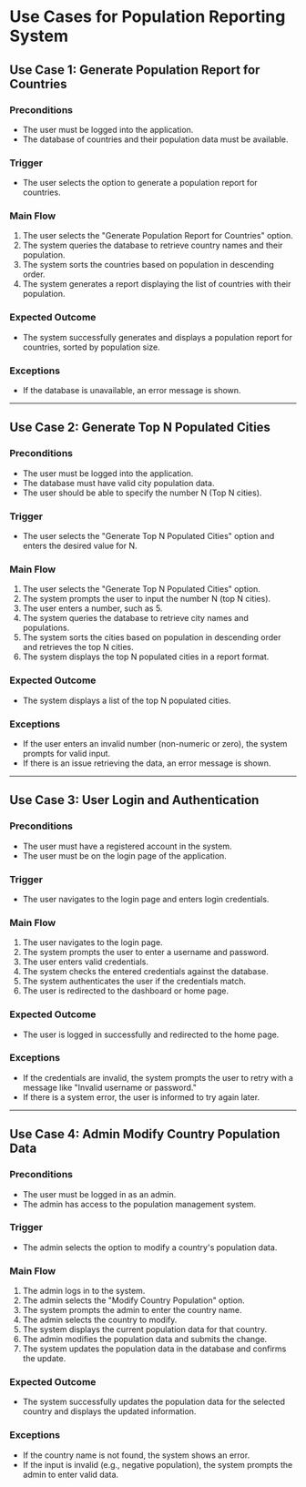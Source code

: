 # Use Cases for Population Reporting System

## Use Case 1: Generate Population Report for Countries

### Preconditions
- The user must be logged into the application.
- The database of countries and their population data must be available.

### Trigger
- The user selects the option to generate a population report for countries.

### Main Flow
1. The user selects the "Generate Population Report for Countries" option.
2. The system queries the database to retrieve country names and their population.
3. The system sorts the countries based on population in descending order.
4. The system generates a report displaying the list of countries with their population.

### Expected Outcome
- The system successfully generates and displays a population report for countries, sorted by population size.

### Exceptions
- If the database is unavailable, an error message is shown.

---

## Use Case 2: Generate Top N Populated Cities

### Preconditions
- The user must be logged into the application.
- The database must have valid city population data.
- The user should be able to specify the number N (Top N cities).

### Trigger
- The user selects the "Generate Top N Populated Cities" option and enters the desired value for N.

### Main Flow
1. The user selects the "Generate Top N Populated Cities" option.
2. The system prompts the user to input the number N (top N cities).
3. The user enters a number, such as 5.
4. The system queries the database to retrieve city names and populations.
5. The system sorts the cities based on population in descending order and retrieves the top N cities.
6. The system displays the top N populated cities in a report format.

### Expected Outcome
- The system displays a list of the top N populated cities.

### Exceptions
- If the user enters an invalid number (non-numeric or zero), the system prompts for valid input.
- If there is an issue retrieving the data, an error message is shown.

---

## Use Case 3: User Login and Authentication

### Preconditions
- The user must have a registered account in the system.
- The user must be on the login page of the application.

### Trigger
- The user navigates to the login page and enters login credentials.

### Main Flow
1. The user navigates to the login page.
2. The system prompts the user to enter a username and password.
3. The user enters valid credentials.
4. The system checks the entered credentials against the database.
5. The system authenticates the user if the credentials match.
6. The user is redirected to the dashboard or home page.

### Expected Outcome
- The user is logged in successfully and redirected to the home page.

### Exceptions
- If the credentials are invalid, the system prompts the user to retry with a message like "Invalid username or password."
- If there is a system error, the user is informed to try again later.

---

## Use Case 4: Admin Modify Country Population Data

### Preconditions
- The user must be logged in as an admin.
- The admin has access to the population management system.

### Trigger
- The admin selects the option to modify a country's population data.

### Main Flow
1. The admin logs in to the system.
2. The admin selects the "Modify Country Population" option.
3. The system prompts the admin to enter the country name.
4. The admin selects the country to modify.
5. The system displays the current population data for that country.
6. The admin modifies the population data and submits the change.
7. The system updates the population data in the database and confirms the update.

### Expected Outcome
- The system successfully updates the population data for the selected country and displays the updated information.

### Exceptions
- If the country name is not found, the system shows an error.
- If the input is invalid (e.g., negative population), the system prompts the admin to enter valid data.

